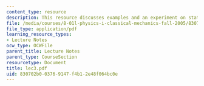```yaml
---
content_type: resource
description: This resource discusses examples and an experiment on static equilibirum.
file: /media/courses/8-01l-physics-i-classical-mechanics-fall-2005/830702b003769147f4b12e48f064bc0e_lec3.pdf
file_type: application/pdf
learning_resource_types:
- Lecture Notes
ocw_type: OCWFile
parent_title: Lecture Notes
parent_type: CourseSection
resourcetype: Document
title: lec3.pdf
uid: 830702b0-0376-9147-f4b1-2e48f064bc0e
---
```

